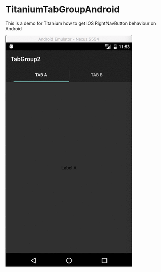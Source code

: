 # TitaniumTabGroupAndroid

This is a demo for Titanium how to get IOS RightNavButton behaviour on Android

![Demo](intro.gif)
